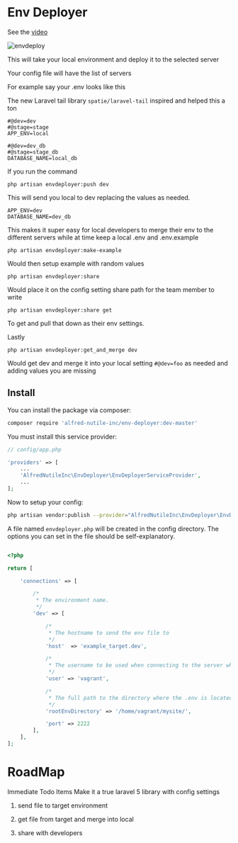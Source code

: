 # Env Deployer

See the [video](http://youtu.be/ppEzRgGSdFw)

![envdeploy](https://dl.dropboxusercontent.com/s/6q8y2jonnv08sef/envdeployer.png?dl=0)


This will take your local environment and deploy it to the selected server

Your config file will have the list of servers

For example say your .env looks like this

The new Laravel tail library `spatie/laravel-tail` inspired and helped this a ton


~~~
#@dev=dev
#@stage=stage
APP_ENV=local

#@dev=dev_db
#@stage=stage_db
DATABASE_NAME=local_db
~~~

If you run the command

~~~
php artisan envdeployer:push dev
~~~

This will send you local to dev replacing the values as needed.

~~~
APP_ENV=dev
DATABASE_NAME=dev_db
~~~

This makes it super easy for local developers to merge their env to
the different servers while at time keep a local .env and .env.example

~~~
php artisan envdeployer:make-example
~~~

Would then setup example with random values

~~~
php artisan envdeployer:share
~~~

Would place it on the config setting share path for the team member to write

~~~
php artisan envdeployer:share get
~~~

To get and pull that down as their env settings.

Lastly

~~~
php artisan envdeployer:get_and_merge dev
~~~

Would get dev and merge it into your local setting `#@dev=foo` as needed and adding values you are missing

## Install

You can install the package via composer:

``` bash
composer require 'alfred-nutile-inc/env-deployer:dev-master'
```
You must install this service provider:
```php
// config/app.php

'providers' => [
    ...
    'AlfredNutileInc\EnvDeployer\EnvDeployerServiceProvider',
    ...
];
```

Now to setup your config:

``` bash
php artisan vendor:publish --provider="AlfredNutileInc\EnvDeployer\EnvDeployerServiceProvider"
```
A file named ``envdeployer.php`` will be created in the config directory. The options you can set in the file should be self-explanatory.
```php

<?php

return [

    'connections' => [

        /*
         * The environment name.
         */
        'dev' => [

            /*
             * The hostname to send the env file to
             */
            'host'  => 'example_target.dev',

            /*
             * The username to be used when connecting to the server where the logs are located
             */
            'user' => 'vagrant',

            /*
             * The full path to the directory where the .env is located MUST end in /
             */
            'rootEnvDirectory' => '/home/vagrant/mysite/',

            'port' => 2222
        ],
    ],
];

```



# RoadMap

Immediate Todo Items
Make it a true laravel 5 library with config settings


1) send file to target environment

2) get file from target and merge into local

3) share with developers
